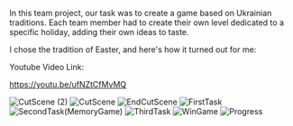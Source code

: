 In this team project, our task was to create a game based on Ukrainian traditions. Each team member had to create their own level dedicated to a specific holiday, adding their own ideas to taste.

I chose the tradition of Easter, and here's how it turned out for me:

Youtube Video Link:

https://youtu.be/ufNZtCfMvMQ

![CutScene (2)](https://github.com/TrapTap277/MagicBattle/assets/145903439/0d9a25bc-b8d7-416e-972e-303eeacda632)
![CutScene](https://github.com/TrapTap277/MagicBattle/assets/145903439/220ef76b-a17a-4425-931c-69809af17b4f)
![EndCutScene](https://github.com/TrapTap277/MagicBattle/assets/145903439/2ad7ab6d-4dea-428d-acd7-7ff7f4c656a8)
![FirstTask](https://github.com/TrapTap277/MagicBattle/assets/145903439/b1f716a0-9825-4100-b45e-c26817d87776)
![SecondTask(MemoryGame)](https://github.com/TrapTap277/TraditionUA/assets/145903439/d71f7347-a7db-45af-b532-1512dec4d6fb)
![ThirdTask](https://github.com/TrapTap277/MagicBattle/assets/145903439/476528e2-daae-4ec7-a662-9fc92c64281f)
![WinGame](https://github.com/TrapTap277/MagicBattle/assets/145903439/b19dc261-fa0b-40a6-99ab-51afeb969ee7)
![Progress](https://github.com/TrapTap277/TraditionUA/assets/145903439/77fcaabf-f113-4960-8424-d0abf4cd316b)
